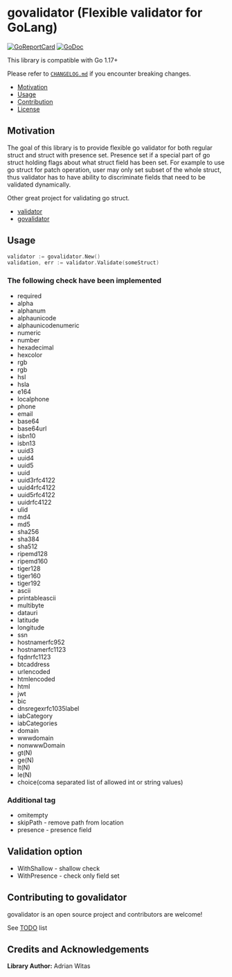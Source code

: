 # govalidator (Flexible validator for GoLang)

[![GoReportCard](https://goreportcard.com/badge/github.com/viant/godiff)](https://goreportcard.com/report/github.com/viant/godiff)
[![GoDoc](https://godoc.org/github.com/viant/godiff?status.svg)](https://godoc.org/github.com/viant/godiff)

This library is compatible with Go 1.17+

Please refer to [`CHANGELOG.md`](CHANGELOG.md) if you encounter breaking changes.

- [Motivation](#motivation)
- [Usage](#usage)
- [Contribution](#contributing-to-govalidator)
- [License](#license)

## Motivation

The goal of this library is to provide flexible go validator for both regular struct and struct with presence set.
Presence set if a special part of go struct holding flags about what struct field has been set.
For example to use go struct for patch operation, user may only set subset of the whole struct,
thus validator has to have ability to discriminate fields that need to be validated dynamically.

Other great project for validating go struct.

- [validator](https://github.com/asaskevich/govalidator)
- [govalidator](https://github.com/asaskevich/govalidator)


## Usage

```go
validator := govalidator.New()
validation, err := validator.Validate(someStruct)
```


### The following check have been implemented

- required
- alpha
- alphanum
- alphaunicode
- alphaunicodenumeric
- numeric
- number
- hexadecimal
- hexcolor
- rgb
- rgb
- hsl
- hsla
- e164
- localphone
- phone
- email
- base64
- base64url
- isbn10
- isbn13
- uuid3
- uuid4
- uuid5
- uuid
- uuid3rfc4122
- uuid4rfc4122
- uuid5rfc4122
- uuidrfc4122
- ulid
- md4
- md5
- sha256
- sha384
- sha512
- ripemd128
- ripemd160
- tiger128
- tiger160
- tiger192
- ascii
- printableascii
- multibyte
- datauri
- latitude
- longitude
- ssn
- hostnamerfc952
- hostnamerfc1123
- fqdnrfc1123
- btcaddress
- urlencoded
- htmlencoded
- html
- jwt
- bic
- dnsregexrfc1035label
- iabCategory
- iabCategories
- domain
- wwwdomain
- nonwwwDomain
- gt(N)
- ge(N)
- lt(N)
- le(N)
- choice(coma separated list of allowed int or string values)

### Additional tag
- omitempty
- skipPath - remove path from location
- presence - presence field


## Validation option 
- WithShallow  - shallow check
- WithPresence - check only field set


## Contributing to govalidator

govalidator is an open source project and contributors are welcome!

See [TODO](TODO.md) list

## Credits and Acknowledgements

**Library Author:** Adrian Witas

